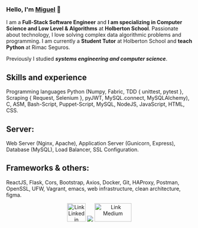 ### Hello, I'm **[Miguel](https://www.linkedin.com/in/miguel-enrique-grillo-orellana)** 👋

I am a **Full-Stack Software Engineer** and **I am specializing in Computer Science and Low Level & Algorithms** at **Holberton School**. Passionate about technology, I love solving complex data algorithmic problems and programming. I am currently a **Student Tutor** at Holberton School and **teach Python** at Rimac Seguros.

Previously I studied ***systems engineering and computer science***.

## Skills and experience
Programming languages
Python (Numpy, Fabric, TDD { unittest, pytest }, Scraping { Request, Selenium }, pyJWT, MySQL.connect, MySQLAlchemy), C, ASM, Bash-Script, Puppet-Script, MySQL, NodeJS, JavaScript, HTML, CSS.

## Server:
Web Server (Nginx, Apache), Application Server (Gunicorn, Express), Database (MySQL), Load Balancer, SSL Configuration. 

## Frameworks & others:
ReactJS, Flask, Cors, Bootstrap, Axios, Docker, Git, HAProxy, Postman, OpenSSL, UFW, Vagrant, emacs, web infrastructure, clean architecture, figma.

<div align="center">
<a href="https://www.linkedin.com/in/miguel-enrique-grillo-orellana/"><img src="https://cdn-icons-png.flaticon.com/512/174/174857.png" alt="Link Linkedin" width="50px" height= "50px"></a>
<img src="https://gpvc.arturio.dev/Ineffable22"> 
<a href="https://medium.com/@Miguel_Grillo"><img src="https://miro.medium.com/max/1200/0*jTIO9a1_5T3mv-pR.png" alt="Link Medium" width="100px" height= "50px"></a>
</div>
